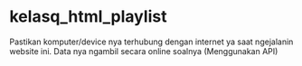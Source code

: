 # kelasq_html_playlist
Pastikan komputer/device nya terhubung dengan internet ya saat ngejalanin website ini.
Data nya ngambil secara online soalnya (Menggunakan API)
